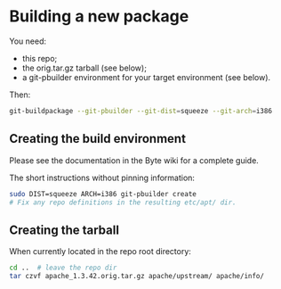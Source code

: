 Building a new package
======================

You need:

- this repo;
- the orig.tar.gz tarball (see below);
- a git-pbuilder environment for your target environment (see below).

Then: 

 ```bash
 git-buildpackage --git-pbuilder --git-dist=squeeze --git-arch=i386
 ```


Creating the build environment
------------------------------

Please see the documentation in the Byte wiki for a complete guide.


The short instructions without pinning information:

 ```bash
 sudo DIST=squeeze ARCH=i386 git-pbuilder create
 # Fix any repo definitions in the resulting etc/apt/ dir.
 ```

Creating the tarball
--------------------

When currently located in the repo root directory:

  ```bash
  cd ..  # leave the repo dir
  tar czvf apache_1.3.42.orig.tar.gz apache/upstream/ apache/info/
  ```
